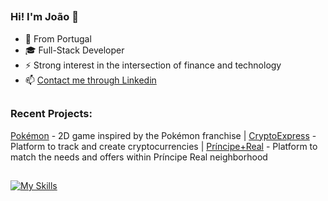 ##
### Hi! I'm João 👋
- 📍 From Portugal
- 🎓 Full-Stack Developer 
- ⚡ Strong interest in the intersection of finance and technology
- 📫 [Contact me through Linkedin](https://www.linkedin.com/in/jcarrilho11/)

##
### Recent Projects:
[Pokémon](https://jcarrilho.github.io/canvas-project-pokemon/) - 2D game inspired by the Pokémon franchise    |    [CryptoExpress](https://vast-puce-sheep-cap.cyclic.app/home) - Platform to track and create cryptocurrencies    |    [Príncipe+Real](https://dancing-pixie-0378c7.netlify.app/) - Platform to match the needs and offers within Príncipe Real neighborhood

##
[![My Skills](https://skillicons.dev/icons?i=js,mongodb,react,express,nodejs,html,css,bootstrap,github,heroku,netlify)](https://skillicons.dev)
<!--
- 🔭 I’m currently working on ...
- 🌱 I’m currently learning ...
- 👯 I’m looking to collaborate on ...
- 🤔 I’m looking for help with ...
- 💬 Ask me about ...
- 📫 How to reach me: ...
- 😄 Pronouns: ...
- ⚡ Fun fact: ...

##
### 
##
-->
